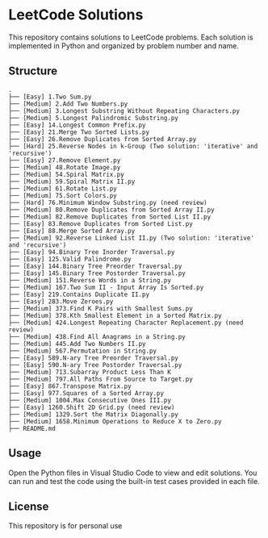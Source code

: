 # LeetCode Solutions

This repository contains solutions to LeetCode problems. Each solution is implemented in Python and organized by problem number and name.

## Structure

```
.
├── [Easy] 1.Two Sum.py
├── [Medium] 2.Add Two Numbers.py
├── [Medium] 3.Longest Substring Without Repeating Characters.py
├── [Medium] 5.Longest Palindromic Substring.py
├── [Easy] 14.Longest Common Prefix.py
├── [Easy] 21.Merge Two Sorted Lists.py
├── [Easy] 26.Remove Duplicates from Sorted Array.py
├── [Hard] 25.Reverse Nodes in k-Group (Two solution: 'iterative' and 'recursive')
├── [Easy] 27.Remove Element.py
├── [Medium] 48.Rotate Image.py
├── [Medium] 54.Spiral Matrix.py
├── [Medium] 59.Spiral Matrix II.py
├── [Medium] 61.Rotate List.py
├── [Medium] 75.Sort Colors.py
├── [Hard] 76.Minimum Window Substring.py (need review)
├── [Medium] 80.Remove Duplicates from Sorted Array II.py
├── [Medium] 82.Remove Duplicates from Sorted List II.py
├── [Easy] 83.Remove Duplicates from Sorted List.py
├── [Easy] 88.Merge Sorted Array.py
├── [Medium] 92.Reverse Linked List II.py (Two solution: 'iterative' and 'recursive')
├── [Easy] 94.Binary Tree Inorder Traversal.py
├── [Easy] 125.Valid Palindrome.py
├── [Easy] 144.Binary Tree Preorder Traversal.py
├── [Easy] 145.Binary Tree Postorder Traversal.py
├── [Medium] 151.Reverse Words in a String.py
├── [Medium] 167.Two Sum II - Input Array Is Sorted.py
├── [Easy] 219.Contains Duplicate II.py
├── [Easy] 283.Move Zeroes.py
├── [Medium] 373.Find K Pairs with Smallest Sums.py
├── [Medium] 378.Kth Smallest Element in a Sorted Matrix.py
├── [Medium] 424.Longest Repeating Character Replacement.py (need review)
├── [Medium] 438.Find All Anagrams in a String.py
├── [Medium] 445.Add Two Numbers II.py
├── [Medium] 567.Permutation in String.py
├── [Easy] 589.N-ary Tree Preorder Traversal.py
├── [Easy] 590.N-ary Tree Postorder Traversal.py
├── [Medium] 713.Subarray Product Less Than K
├── [Medium] 797.All Paths From Source to Target.py
├── [Easy] 867.Transpose Matrix.py
├── [Easy] 977.Squares of a Sorted Array.py
├── [Medium] 1004.Max Consecutive Ones III.py
├── [Easy] 1260.Shift 2D Grid.py (need review)
├── [Medium] 1329.Sort the Matrix Diagonally.py
├── [Medium] 1658.Minimum Operations to Reduce X to Zero.py
├── README.md
```

## Usage

Open the Python files in Visual Studio Code to view and edit solutions. You can run and test the code using the built-in test cases provided in each file.

## License

This repository is for personal use